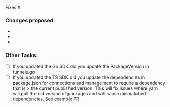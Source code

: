 Fixes #

### Changes proposed: 
-
-
-

### Other Tasks:
- [ ] If you updated the Go SDK did you update the PackageVersion in tunnels.go
- [ ] If you updated the TS SDK did you update the dependencies in package.json for connections and management to require a dependency that is > the current published version. This will fix issues where yarn will pull the old version of packages and will cause mismatched dependencies. See [example PR](https://github.com/microsoft/dev-tunnels/pull/358)
